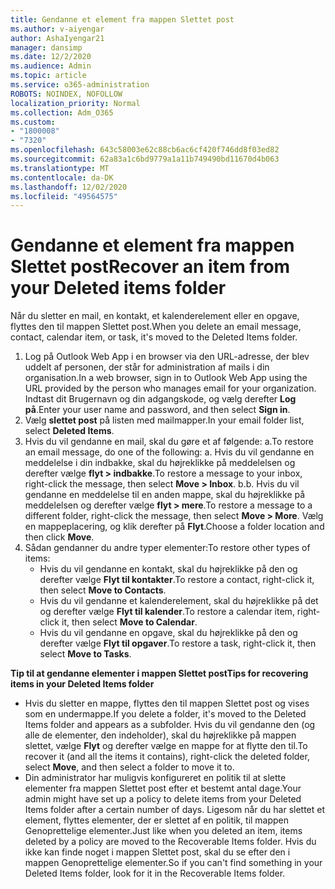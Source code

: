 ```yaml
---
title: Gendanne et element fra mappen Slettet post
ms.author: v-aiyengar
author: AshaIyengar21
manager: dansimp
ms.date: 12/2/2020
ms.audience: Admin
ms.topic: article
ms.service: o365-administration
ROBOTS: NOINDEX, NOFOLLOW
localization_priority: Normal
ms.collection: Adm_O365
ms.custom:
- "1800008"
- "7320"
ms.openlocfilehash: 643c58003e62c88cb6ac6cf420f746dd8f03ed82
ms.sourcegitcommit: 62a83a1c6bd9779a1a11b749490bd11670d4b063
ms.translationtype: MT
ms.contentlocale: da-DK
ms.lasthandoff: 12/02/2020
ms.locfileid: "49564575"
---
```

# <a name="recover-an-item-from-your-deleted-items-folder"></a><span data-ttu-id="384c1-102">Gendanne et element fra mappen Slettet post</span><span class="sxs-lookup"><span data-stu-id="384c1-102">Recover an item from your Deleted items folder</span></span>

<span data-ttu-id="384c1-103">Når du sletter en mail, en kontakt, et kalenderelement eller en opgave, flyttes den til mappen Slettet post.</span><span class="sxs-lookup"><span data-stu-id="384c1-103">When you delete an email message, contact, calendar item, or task, it's moved to the Deleted Items folder.</span></span>

1. <span data-ttu-id="384c1-104">Log på Outlook Web App i en browser via den URL-adresse, der blev uddelt af personen, der står for administration af mails i din organisation.</span><span class="sxs-lookup"><span data-stu-id="384c1-104">In a web browser, sign in to Outlook Web App using the URL provided by the person who manages email for your organization.</span></span> <span data-ttu-id="384c1-105">Indtast dit Brugernavn og din adgangskode, og vælg derefter **Log på**.</span><span class="sxs-lookup"><span data-stu-id="384c1-105">Enter your user name and password, and then select **Sign in**.</span></span>
1. <span data-ttu-id="384c1-106">Vælg **slettet post** på listen med mailmapper.</span><span class="sxs-lookup"><span data-stu-id="384c1-106">In your email folder list, select **Deleted Items**.</span></span>
1. <span data-ttu-id="384c1-107">Hvis du vil gendanne en mail, skal du gøre et af følgende: a.</span><span class="sxs-lookup"><span data-stu-id="384c1-107">To restore an email message, do one of the following: a.</span></span> <span data-ttu-id="384c1-108">Hvis du vil gendanne en meddelelse i din indbakke, skal du højreklikke på meddelelsen og derefter vælge **flyt > indbakke**.</span><span class="sxs-lookup"><span data-stu-id="384c1-108">To restore a message to your inbox, right-click the message, then select **Move > Inbox**.</span></span>
    <span data-ttu-id="384c1-109">b.</span><span class="sxs-lookup"><span data-stu-id="384c1-109">b.</span></span> <span data-ttu-id="384c1-110">Hvis du vil gendanne en meddelelse til en anden mappe, skal du højreklikke på meddelelsen og derefter vælge **flyt > mere**.</span><span class="sxs-lookup"><span data-stu-id="384c1-110">To restore a message to a different folder, right-click the message, then select **Move > More**.</span></span> <span data-ttu-id="384c1-111">Vælg en mappeplacering, og klik derefter på **Flyt**.</span><span class="sxs-lookup"><span data-stu-id="384c1-111">Choose a folder location and then click **Move**.</span></span>
4. <span data-ttu-id="384c1-112">Sådan gendanner du andre typer elementer:</span><span class="sxs-lookup"><span data-stu-id="384c1-112">To restore other types of items:</span></span>
    - <span data-ttu-id="384c1-113">Hvis du vil gendanne en kontakt, skal du højreklikke på den og derefter vælge **Flyt til kontakter**.</span><span class="sxs-lookup"><span data-stu-id="384c1-113">To restore a contact, right-click it, then select **Move to Contacts**.</span></span>
    - <span data-ttu-id="384c1-114">Hvis du vil gendanne et kalenderelement, skal du højreklikke på det og derefter vælge **Flyt til kalender**.</span><span class="sxs-lookup"><span data-stu-id="384c1-114">To restore a calendar item, right-click it, then select **Move to Calendar**.</span></span>
    - <span data-ttu-id="384c1-115">Hvis du vil gendanne en opgave, skal du højreklikke på den og derefter vælge **Flyt til opgaver**.</span><span class="sxs-lookup"><span data-stu-id="384c1-115">To restore a task, right-click it, then select **Move to Tasks**.</span></span>

<span data-ttu-id="384c1-116">**Tip til at gendanne elementer i mappen Slettet post**</span><span class="sxs-lookup"><span data-stu-id="384c1-116">**Tips for recovering items in your Deleted Items folder**</span></span>

- <span data-ttu-id="384c1-117">Hvis du sletter en mappe, flyttes den til mappen Slettet post og vises som en undermappe.</span><span class="sxs-lookup"><span data-stu-id="384c1-117">If you delete a folder, it's moved to the Deleted Items folder and appears as a subfolder.</span></span> <span data-ttu-id="384c1-118">Hvis du vil gendanne den (og alle de elementer, den indeholder), skal du højreklikke på mappen slettet, vælge **Flyt** og derefter vælge en mappe for at flytte den til.</span><span class="sxs-lookup"><span data-stu-id="384c1-118">To recover it (and all the items it contains), right-click the deleted folder, select **Move**, and then select a folder to move it to.</span></span>
- <span data-ttu-id="384c1-119">Din administrator har muligvis konfigureret en politik til at slette elementer fra mappen Slettet post efter et bestemt antal dage.</span><span class="sxs-lookup"><span data-stu-id="384c1-119">Your admin might have set up a policy to delete items from your Deleted Items folder after a certain number of days.</span></span> <span data-ttu-id="384c1-120">Ligesom når du har slettet et element, flyttes elementer, der er slettet af en politik, til mappen Genoprettelige elementer.</span><span class="sxs-lookup"><span data-stu-id="384c1-120">Just like when you deleted an item, items deleted by a policy are moved to the Recoverable Items folder.</span></span> <span data-ttu-id="384c1-121">Hvis du ikke kan finde noget i mappen Slettet post, skal du se efter den i mappen Genoprettelige elementer.</span><span class="sxs-lookup"><span data-stu-id="384c1-121">So if you can't find something in your Deleted Items folder, look for it in the Recoverable Items folder.</span></span>
